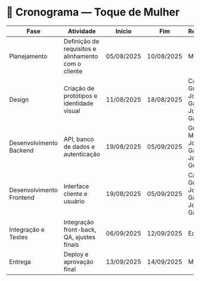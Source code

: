 # 📅 Cronograma — Toque de Mulher

| Fase                     | Atividade                                             | Início      | Fim        | Responsável |
|--------------------------|-------------------------------------------------------|-------------|------------|-------------|
| Planejamento             | Definição de requisitos e alinhamento com o cliente  | 05/08/2025  | 10/08/2025 | Maria       |
| Design                   | Criação de protótipos e identidade visual             | 11/08/2025  | 18/08/2025 | Carolina, Gustavo, João Gabriel, João Pedro Gabriel    |
| Desenvolvimento Backend  | API, banco de dados e autenticação                    | 19/08/2025  | 05/09/2025 | Gustavi, Matheus, João Gabriel, João Pedro, Gustavo     |
| Desenvolvimento Frontend       | Interface cliente e usuário                           | 19/08/2025  | 05/09/2025 | Carolina, Gustavo, João  Gabriel, João Pedro, Gabriel  |
| Integração e Testes             | Integração front-back, QA, ajustes finais             | 06/09/2025  | 12/09/2025 | Equipe      |
| Entrega                        | Deploy e aprovação final                              | 13/09/2025  | 14/09/2025 | Maria       |
